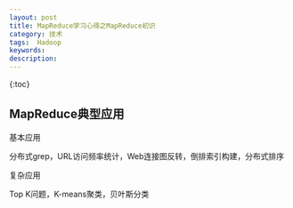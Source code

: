 ```yaml
---
layout: post
title: MapReduce学习心得之MapReduce初识
category: 技术
tags:  Hadoop
keywords: 
description:   
---
```



{:toc}

## MapReduce典型应用

基本应用

分布式grep，URL访问频率统计，Web连接图反转，倒排索引构建，分布式排序

复杂应用

Top K问题，K-means聚类，贝叶斯分类
